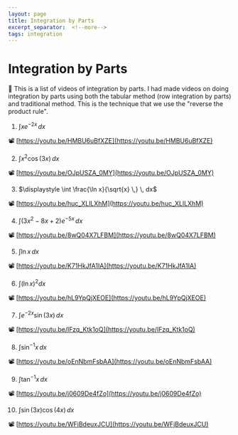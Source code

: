 ```yaml
---
layout: page
title: Integration by Parts
excerpt_separator:  <!--more-->
tags: integration
---
```


# Integration by Parts

📢 This is a list of videos of integration by parts. I had made videos on doing integration by parts using both the tabular method (row integration by parts) and traditional method. This is the technique that we use the "reverse the product rule".

1) $\displaystyle \int xe^{-2x} \, dx$

📽️ [https://youtu.be/HMBU6uBfXZE](https://youtu.be/HMBU6uBfXZE)

2) $\displaystyle \int x^2\cos(3x) \, dx$

📽️ [https://youtu.be/OJpUSZA_0MY](https://youtu.be/OJpUSZA_0MY)

3) $\displaystyle \int \frac{\ln x}{\sqrt{x} \,} \, dx$

📽️ [https://youtu.be/huc_XLlLXhM](https://youtu.be/huc_XLlLXhM)

4) $\displaystyle \int (3x^2 - 8x + 2)e^{-5x} \, dx$

📽️ [https://youtu.be/8wQ04X7LFBM](https://youtu.be/8wQ04X7LFBM)

5) $\displaystyle \int \ln x \, dx$

📽️ [https://youtu.be/K71HkJfA1IA](https://youtu.be/K71HkJfA1IA)

6) $\displaystyle \int \left(\ln x\right)^2 dx$

📽️ [https://youtu.be/hL9YpQjXEOE](https://youtu.be/hL9YpQjXEOE)

7) $\displaystyle \int e^{-2x}\sin(3x) \, dx$

📽️ [https://youtu.be/IFzq_Ktk1oQ](https://youtu.be/IFzq_Ktk1oQ)

8) $\displaystyle \int \sin^{-1}x \, dx$

📽️ [https://youtu.be/oEnNbmFsbAA](https://youtu.be/oEnNbmFsbAA)

9) $\displaystyle \int \tan^{-1}x \, dx$

📽️ [https://youtu.be/j0609De4fZo](https://youtu.be/j0609De4fZo)

10) $\displaystyle \int \sin(3x)\cos(4x) \, dx$

📽️ [https://youtu.be/WFjBdeuxJCU](https://youtu.be/WFjBdeuxJCU)